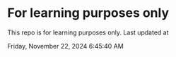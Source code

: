 # For learning purposes only
This repo is for learning purposes only.
Last updated at

Friday, November 22, 2024 6:45:40 AM

